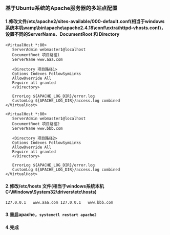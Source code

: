 ### 基于Ubuntu系统的Apache服务器的多站点配置

#### 1.修改文件/etc/apache2/sites-available/000-default.conf(相当于windows系统本机wamp\bin\apache\apache2.4.18\conf\extra\httpd-vhosts.conf)，设置不同的ServerName、DocumentRoot 和 Directory 

```
<VirtualHost *:80>
   ServerAdmin webmaster1@localhost
   DocumentRoot 项目路径1
   ServerName www.aaa.com

   <Directory 项目路径1>
   Options Indexes FollowSymLinks
   AllowOverride All
   Require all granted
   </Directory>

   ErrorLog ${APACHE_LOG_DIR}/error.log
   CustomLog ${APACHE_LOG_DIR}/access.log combined
</VirtualHost>
```

```
<VirtualHost *:80>
   ServerAdmin webmaster1@localhost
   DocumentRoot 项目路径2
   ServerName www.bbb.com

   <Directory 项目路径2>
   Options Indexes FollowSymLinks
   AllowOverride All
   Require all granted
   </Directory>

   ErrorLog ${APACHE_LOG_DIR}/error.log
   CustomLog ${APACHE_LOG_DIR}/access.log combined
</VirtualHost>
```



#### 2.修改/etc/hosts 文件(相当于windows系统本机C:\Windows\System32\drivers\etc\hosts)

`127.0.0.1   www.aaa.com
127.0.0.1   www.bbb.com`



#### 3.重启apache，`systemctl restart apache2`



#### 4.完成
